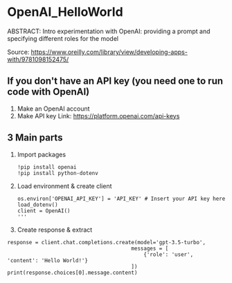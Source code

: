 # OpenAI_HelloWorld
ABSTRACT: Intro experimentation with OpenAI: providing a prompt and specifying different roles for the model

Source: https://www.oreilly.com/library/view/developing-apps-with/9781098152475/

## If you don't have an API key (you need one to run code with OpenAI)
1. Make an OpenAI account
2. Make API key
Link: https://platform.openai.com/api-keys

## 3 Main parts
1. Import packages
   ```
   !pip install openai
   !pip install python-dotenv
   ```
2. Load environment & create client
   ```
   os.environ['OPENAI_API_KEY'] = 'API_KEY' # Insert your API key here
   load_dotenv()
   client = OpenAI()
   '''
3. Create response & extract
  ```
  response = client.chat.completions.create(model='gpt-3.5-turbo',
                                          messages = [
                                              {'role': 'user', 'content': 'Hello World!'}
                                          ])
print(response.choices[0].message.content)
```
